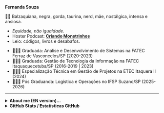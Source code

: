 **Fernanda Souza** 

👩🏾‍ Balzaquiana, negra, gorda, taurina, nerd, mãe, nostálgica, intensa e ansiosa. 
* *Equidade, não igualdade.* 
* Hoster Podcast: [**Criando Monstrinhos**](https://anchor.fm/criando-monstrinhos/)
* Leio: códigos, livros e desabafos.

- 👩🏾‍🎓 Graduada: Análise e Desenvolvimento de Sistemas na FATEC Ferraz de Vasconcelos/SP (2020-2023)
- 👩🏾‍🎓 Graduada: Gestão de Tecnologia da Informação na FATEC Itaquaquecetuba/SP (2016-2019 | 2023)
- 👩🏾‍🎓 Especialização Técnica em Gestão de Projetos na ETEC Itaquera II (2024)
- 👩🏾‍🎓 Pós Graduanda: Logística e Operações no IFSP Suzano/SP (2025-2026)
--------------------------------------------------------------------------
<section><details align="left">
  <summary><b> About me (EN version)...</b></i> </summary>

👩🏾‍ Balzaquian, black girl, fat, taurine, nerd, mother, nostalgic, intense and anxious.
* *Equity, not equality.* 
* Hoster Podcast: [**Criando Monstrinhos**](https://anchor.fm/criando-monstrinhos/)
* I read: codes, books and outbursts.

- 👩🏾‍🎓 Graduated Analysis and Systems Development at FATEC Ferraz de Vasconcelos/SP (2020-2023)
- 👩🏾‍🎓 Graduated Management Information Technology at FATEC Itaquaquecetuba/SP (2016-2019 | 2023)
- 👩🏾‍🎓 Technical Specialization in Project Management at ETEC Itaquera II (2024)
- 👩🏾‍🎓 Postgraduate Student: Logistics and Operations at IFSP Suzano/SP (2025-2026)

<p align="center">
<img alt="Twitter Follow" src="https://img.shields.io/twitter/follow/leitoraincomum?style=social">
</p>
  
</section>

<details align="left">

<summary><b>GitHub Stats / Estatísticas GitHub</b></i> </summary>

![GitHub stats](https://github-readme-stats.vercel.app/api?username=leitoraincomum&hide=issues,commits&theme=synthwave&show_icons=true&hide_border=false&count_private=true&include_all_commits=true&line_height=24.5)

[![Top Langs](https://github-readme-stats.vercel.app/api/top-langs/?username=leitoraincomum&layout=compact&theme=synthwave&langs_count=10&line_height=24.5)](https://github.com/leitoraincomum/github-readme-stats)

![](https://komarev.com/ghpvc/?username=leitoraincomum&color=blue&style=flat)
</details>

</section>
